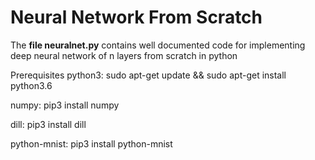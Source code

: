 # Neural Network From Scratch
The **file neuralnet.py** contains well documented code for implementing deep neural network of n layers from scratch in python 

Prerequisites
python3: sudo apt-get update && sudo apt-get install python3.6

numpy: pip3 install numpy

dill: pip3 install dill

python-mnist: pip3 install python-mnist

